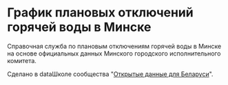 # График плановых отключений горячей воды в Минске

Справочная служба по плановым отключениям горячей воды в Минске на основе официальных данных Минского городского исполнительного комитета.

Сделано в dataШколе сообщества "[Открытые данные для Беларуси](http://opendata.by)".

